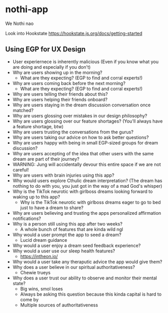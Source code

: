 # nothi-app

We Nothi nao

Look into Hookstate https://hookstate.js.org/docs/getting-started

## Using EGP for UX Design

- User experiernece is inherently malicious (Even if you know what you are doing and especially if you don't)
- Why are users showing up in the morning?
  - What are they expecting? (EGP to find and corral experts!)
- Why are users coming back before the next morning?
  - What are they expecting? (EGP to find and corral experts!)
- Why are users telling their friends about this?
- Why are users helping their friends onboard?
- Why are users staying in the dream discussion conversation once matched?
- Why are users glossing over mistakes in our design philosophy?
- Why are users glossing over our feature shortages? (You'll always have a feature shortage, btw)
- Why are users trusting the conversations from the gurus?
- Why are users taking our advice on how to ask better questions?
- Why are users happy with being in small EGP-sized groups for dream discussion?
- Why are users accepting of the idea that other users with the same dream are part of their journey?
- WARNING: Jung will accidentally devour this entire space if we are not careful!
- Why are users with brain injuries using this app?
- Why would users explore Cthulic dream interpretation? (The dream has nothing to do with you, you just got in the way of a mad God's whisper)
- Why is the TikTok neurotic with girlboss dreams looking forward to waking up to this app?
  - Why is the TikTok neurotic with girlboss dreams eager to go to bed just to have a dream to share?
- Why are users believing and trusting the apps personalized affirmation notifications?
- Why is a person still using this app after two weeks?
  - A whole bunch of features that are kinda wild ngl
- Why would a user prompt the app to seed a dream?
  - Lucid dream guidance
- Why would a user enjoy a dream seed feedback experience?
- Why would a user use our sleep health features?
  - https://intheon.io/
- Why would a user take any theraputic advice the app would give them?
- Why does a user believe in our spiritual authoritativeness?
  - Chewie trueys
- Why does a user trust our ability to observe and monitor their mental state?
  - Big wins, smol loses
  - Always be asking this question because this kinda capital is hard to come by
  - Multiple sources of authoritativeness
